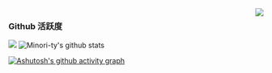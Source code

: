 <img align="right" src="https://count.getloli.com/get/@:DJWSJ?theme=rule34">

### Github 活跃度

[![](https://activity-graph.herokuapp.com/graph?username=DJWSJ&theme=dracula)](https://github.com/ashutosh00710/github-readme-activity-graph)
![Minori-ty's github stats](https://github-readme-stats.vercel.app/api?username=DJWSJ&show_icons=true&theme=vue)

[![Ashutosh's github activity graph](https://github-readme-activity-graph.vercel.app/graph?username=DJWSJ&theme=dracula)](https://github.com/ashutosh00710/github-readme-activity-graph)